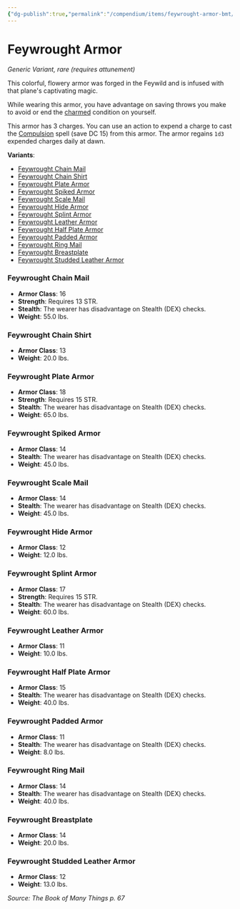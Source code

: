 ```yaml
---
{"dg-publish":true,"permalink":"/compendium/items/feywrought-armor-bmt/","tags":["compendium/src/5e/bmt","item/attunement/required","item/rarity/rare","item/wondrous/wondrous-item"]}
---
```


# Feywrought Armor
*Generic Variant, rare (requires attunement)*  


This colorful, flowery armor was forged in the Feywild and is infused with that plane's captivating magic.

While wearing this armor, you have advantage on saving throws you make to avoid or end the [charmed](rules/conditions.md#charmed) condition on yourself.

This armor has 3 charges. You can use an action to expend a charge to cast the [Compulsion](compendium/spells/compulsion.md) spell (save DC 15) from this armor. The armor regains `1d3` expended charges daily at dawn.

**Variants**:
- [Feywrought Chain Mail](#Feywrought%20Chain%20Mail)
- [Feywrought Chain Shirt](#Feywrought%20Chain%20Shirt)
- [Feywrought Plate Armor](#Feywrought%20Plate%20Armor)
- [Feywrought Spiked Armor](#Feywrought%20Spiked%20Armor)
- [Feywrought Scale Mail](#Feywrought%20Scale%20Mail)
- [Feywrought Hide Armor](#Feywrought%20Hide%20Armor)
- [Feywrought Splint Armor](#Feywrought%20Splint%20Armor)
- [Feywrought Leather Armor](#Feywrought%20Leather%20Armor)
- [Feywrought Half Plate Armor](#Feywrought%20Half%20Plate%20Armor)
- [Feywrought Padded Armor](#Feywrought%20Padded%20Armor)
- [Feywrought Ring Mail](#Feywrought%20Ring%20Mail)
- [Feywrought Breastplate](#Feywrought%20Breastplate)
- [Feywrought Studded Leather Armor](#Feywrought%20Studded%20Leather%20Armor)

### Feywrought Chain Mail

- **Armor Class**: 16
- **Strength**: Requires 13 STR.
- **Stealth**: The wearer has disadvantage on Stealth (DEX) checks.
- **Weight**: 55.0 lbs.

### Feywrought Chain Shirt

- **Armor Class**: 13
- **Weight**: 20.0 lbs.

### Feywrought Plate Armor

- **Armor Class**: 18
- **Strength**: Requires 15 STR.
- **Stealth**: The wearer has disadvantage on Stealth (DEX) checks.
- **Weight**: 65.0 lbs.

### Feywrought Spiked Armor

- **Armor Class**: 14
- **Stealth**: The wearer has disadvantage on Stealth (DEX) checks.
- **Weight**: 45.0 lbs.

### Feywrought Scale Mail

- **Armor Class**: 14
- **Stealth**: The wearer has disadvantage on Stealth (DEX) checks.
- **Weight**: 45.0 lbs.

### Feywrought Hide Armor

- **Armor Class**: 12
- **Weight**: 12.0 lbs.

### Feywrought Splint Armor

- **Armor Class**: 17
- **Strength**: Requires 15 STR.
- **Stealth**: The wearer has disadvantage on Stealth (DEX) checks.
- **Weight**: 60.0 lbs.

### Feywrought Leather Armor

- **Armor Class**: 11
- **Weight**: 10.0 lbs.

### Feywrought Half Plate Armor

- **Armor Class**: 15
- **Stealth**: The wearer has disadvantage on Stealth (DEX) checks.
- **Weight**: 40.0 lbs.

### Feywrought Padded Armor

- **Armor Class**: 11
- **Stealth**: The wearer has disadvantage on Stealth (DEX) checks.
- **Weight**: 8.0 lbs.

### Feywrought Ring Mail

- **Armor Class**: 14
- **Stealth**: The wearer has disadvantage on Stealth (DEX) checks.
- **Weight**: 40.0 lbs.

### Feywrought Breastplate

- **Armor Class**: 14
- **Weight**: 20.0 lbs.

### Feywrought Studded Leather Armor

- **Armor Class**: 12
- **Weight**: 13.0 lbs.


*Source: The Book of Many Things p. 67*